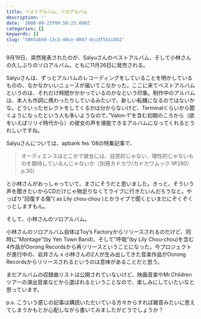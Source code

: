 ```yaml
---
title: ベストアルバム、ソロアルバム
description: ''
date: '2008-09-23T09:50:23.000Z'
categories: []
keywords: []
slug: "5865ab56-13c3-40ce-8047-dccdf551c6b2"
---
```

9月19日、突然発表されたのが、Salyuさんのベストアルバム、そして小林さんの久しぶりのソロアルバム。ともに11月26日に発売される。

Salyuさんは、ずっとアルバムのレコーディングをしていることを明かしているものの、なかなかいいニュースが届いてこなかった。ここに来てベストアルバムというのは、それだけ時間がかかっているのかなという印象。制作中のアルバムは、本人も作詞に携わったりしているみたいで、新しい転機になるのではないかな。どういったセレクトをしてくるかは分からないけど、Terminalくらいから聞くようになったという人も多いようなので、”Valon-1"を含む初期のころから（欲をいえばリリイ時代から）の彼女の声を堪能できるアルバムになってくれるとうれしいですね。

Salyuさんについては、apbank fes ‘08の特集記事で、

> オーディエンスはどこかで彼女には、自覚的じゃない、理性的じゃないものを期待しているんじゃないか（別冊カドカワ/カドカワムック №280/ p.30）

と小林さんがおっしゃっていて、まさにそうだと思いました。きっと、そういう声を聞きたいからCDだけじゃ物足りなくてライブに行きたいんだろうなと。やっぱり”回復する傷”( as Lily chou-chou )とかライブで聞くといまだにぞくぞくっとしますもん。

そして、小林さんのソロアルバム。

小林さんのソロアルバム自体はToy’s Factoryからリリースされるのだけど、同時に”Montage”(by Yen Town Band)、そして”呼吸”(by Lily Chou-chou)を含む4作品がOorong Recordsから再リリースということになった。今プロジェクトが進行中の、岩井さん x 小林さんの2人が生み出してきた音楽作品がOorong Recordsからリリースされるというのは意味があることだと思う。

まだアルバムの収録曲リストは公開されていないけど、映画音楽やMr.Childrenツアーの演出音楽などから選ばれるということなので、楽しみにしていたいなと思っています。

p.s. こういう感じの記事は購読いただいている方々からすれば雑音みたいに思えてしまうかもとか心配しながら書いてみましたがどうでしょうか？